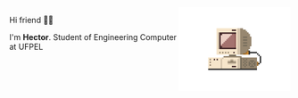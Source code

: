 
<img src="./src/retrocomputer0.1.gif" align="right" min-width="200px" max-width="200px" width="200px" alt="retro computer">


<p align="left">Hi friend 🤙🏽️</p>
<p> I'm <b>Hector</b>. Student of Engineering Computer at UFPEL </p>


<!--
**hectorhu17/hectorhu17** is a ✨ _special_ ✨ repository because its `README.md` (this file) appears on your GitHub profile.

Here are some ideas to get you started:

- 🔭 I’m currently working on ...
- 🌱 I’m currently learning ...
- 👯 I’m looking to collaborate on ...
- 🤔 I’m looking for help with ...
- 💬 Ask me about ...
- 📫 How to reach me: ...
- 😄 Pronouns: ...
- ⚡ Fun fact: ...
-->
